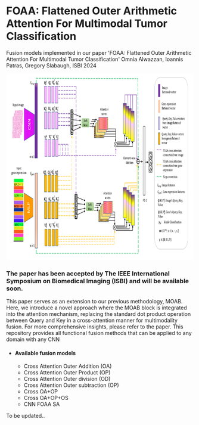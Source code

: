 # FOAA: Flattened Outer Arithmetic Attention For Multimodal Tumor Classification

Fusion models implemented in our paper 'FOAA: Flattened Outer Arithmetic Attention For Multimodal Tumor Classification' Omnia Alwazzan, Ioannis Patras, Gregory Slabaugh, ISBI 2024


<p align="center">
  <img width="1000" height="500" src="https://github.com/omniaalwazzan/FOAA/blob/main/ISBI_pipline.png">
</p>

### The paper has been accepted by The IEEE International Symposium on Biomedical Imaging (ISBI) and will be available soon.

This paper serves as an extension to our previous methodology, MOAB. Here, we introduce a novel approach where the MOAB block is integrated into the attention mechanism, replacing the standard dot product operation between Query and Key in a cross-attention manner for multimodality fusion. For more comprehensive insights, please refer to the paper.
This repository provides all functional fusion methods that can be applied to any domain with any CNN 

 * #### Available fusion models
    * Cross Attention Outer Addition (OA)
    * Cross Attention Outer Product (OP)
    * Cross Attention Outer division (OD)
    * Cross Attention Outer subtraction (OP)
    * Cross OA+OP
    * Cross OA+OP+OS
    * CNN FOAA SA

To be updated..

